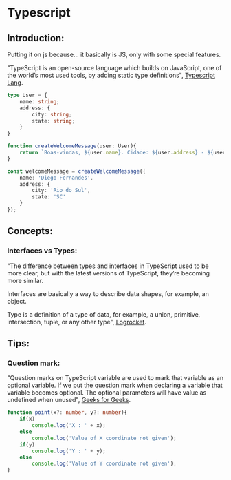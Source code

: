 # Typescript

## Introduction:

Putting it on js because... it basically is JS, only with some special features.

"TypeScript is an open-source language which builds on JavaScript, one of the world’s most used tools, by adding static type definitions", [Typescript Lang](https://www.typescriptlang.org/).

```typescript
type User = {
    name: string;
    address: {
        city: string;
        state: string;
    }
}

function createWelcomeMessage(user: User){
    return `Boas-vindas, ${user.name}. Cidade: ${user.address} - ${user.address.state}`;
}

const welcomeMessage = createWelcomeMessage({
    name: 'Diego Fernandes',
    address: {
        city: 'Rio do Sul',
        state: 'SC'
    }
});
```

## Concepts:

### Interfaces vs Types:

"The difference between types and interfaces in TypeScript used to be more clear, but with the latest versions of TypeScript, they’re becoming more similar.

Interfaces are basically a way to describe data shapes, for example, an object.

Type is a definition of a type of data, for example, a union, primitive, intersection, tuple, or any other type", [Logrocket](https://blog.logrocket.com/types-vs-interfaces-in-typescript/).

## Tips:

### Question mark:

"Question marks on TypeScript variable are used to mark that variable as an optional variable. If we put the question mark when declaring a variable that variable becomes optional. The optional parameters will have value as undefined when unused", [Geeks for Geeks](https://www.geeksforgeeks.org/why-use-question-mark-in-typescript-variable/#:~:text=Why%20use%20Question%20mark%20in%20TypeScript%20variable%20%3F,-Difficulty%20Level%20%3A%20Hard&text=Question%20marks%20on%20TypeScript%20variable,value%20as%20undefined%20when%20unused.).

```typescript
function point(x?: number, y?: number){
    if(x) 
        console.log('X : ' + x);
    else 
        console.log('Value of X coordinate not given');
    if(y) 
        console.log('Y : ' + y);
    else 
        console.log('Value of Y coordinate not given');
}
```